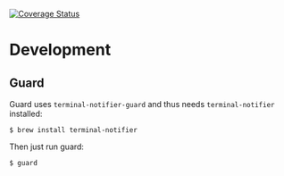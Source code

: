 [![Coverage Status](https://coveralls.io/repos/dv/hellolocker/badge.svg?branch=master&service=github)](https://coveralls.io/github/dv/hellolocker?branch=master)

# Development

## Guard

Guard uses `terminal-notifier-guard` and thus needs `terminal-notifier` installed:

```
$ brew install terminal-notifier
```

Then just run guard:

```
$ guard
```
